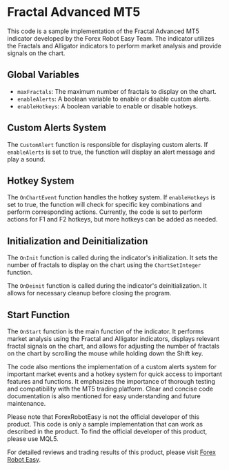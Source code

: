 # Fractal Advanced MT5

This code is a sample implementation of the Fractal Advanced MT5 indicator developed by the Forex Robot Easy Team. The indicator utilizes the Fractals and Alligator indicators to perform market analysis and provide signals on the chart.

## Global Variables
- `maxFractals`: The maximum number of fractals to display on the chart.
- `enableAlerts`: A boolean variable to enable or disable custom alerts.
- `enableHotkeys`: A boolean variable to enable or disable hotkeys.

## Custom Alerts System
The `CustomAlert` function is responsible for displaying custom alerts. If `enableAlerts` is set to true, the function will display an alert message and play a sound.

## Hotkey System
The `OnChartEvent` function handles the hotkey system. If `enableHotkeys` is set to true, the function will check for specific key combinations and perform corresponding actions. Currently, the code is set to perform actions for F1 and F2 hotkeys, but more hotkeys can be added as needed.

## Initialization and Deinitialization
The `OnInit` function is called during the indicator's initialization. It sets the number of fractals to display on the chart using the `ChartSetInteger` function.

The `OnDeinit` function is called during the indicator's deinitialization. It allows for necessary cleanup before closing the program.

## Start Function
The `OnStart` function is the main function of the indicator. It performs market analysis using the Fractal and Alligator indicators, displays relevant fractal signals on the chart, and allows for adjusting the number of fractals on the chart by scrolling the mouse while holding down the Shift key.

The code also mentions the implementation of a custom alerts system for important market events and a hotkey system for quick access to important features and functions. It emphasizes the importance of thorough testing and compatibility with the MT5 trading platform. Clear and concise code documentation is also mentioned for easy understanding and future maintenance.

Please note that ForexRobotEasy is not the official developer of this product. This code is only a sample implementation that can work as described in the product. To find the official developer of this product, please use MQL5.

For detailed reviews and trading results of this product, please visit [Forex Robot Easy](https://forexroboteasy.com/forex-robot-review/fractal-advanced-mt5-review-forex-software-with-custom-alerts-and-settings/).
